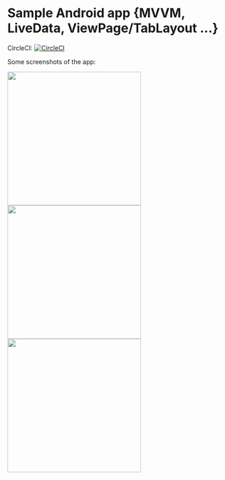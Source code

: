 # Sample Android app {MVVM, LiveData, ViewPage/TabLayout ...}

CircleCI: [![CircleCI](https://circleci.com/gh/kevoroid/foodshop_androidsample.svg?style=svg)](https://circleci.com/gh/kevoroid/foodshop_androidsample)

Some screenshots of the app:

<img src="https://github.com/kevoroid/foodshop_androidsample/blob/master/Screenshot_1.jpg" width="300">  <img src="https://github.com/kevoroid/foodshop_androidsample/blob/master/Screenshot_2.jpg" width="300">  <img src="https://github.com/kevoroid/foodshop_androidsample/blob/master/Screenshot_3.jpg" width="300">

